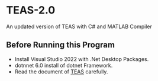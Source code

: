 # TEAS-2.0
An updated version of TEAS with C# and MATLAB Compiler
## Before Running this Program
* Install Visual Studio 2022 with .Net Desktop Packages.
* dotnnet 6.0 install of dotnet Framework.
* Read the document of [TEAS](https://github.com/QianZeHao123/TEAS) carefully. 